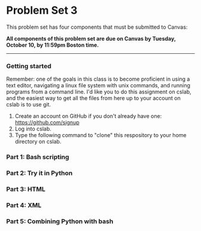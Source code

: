 # Problem Set 3



This problem set has four components that must be submitted to Canvas:


**All components of this problem set are due on Canvas by Tuesday, October 10, by 11:59pm Boston time.**

---

### Getting started
Remember: one of the goals in this class is to become proficient in using a text editor, navigating a linux file system with unix commands, and running programs from a command line. I'd like you to do this assignment on cslab, and the easiest way to get all the files from here up to your account on cslab is to use git. 

1. Create an account on GitHub if you don't already have one: https://github.com/signup
2. Log into cslab.
3. Type the following command to "clone" this respository to your home directory on cslab.

### Part 1: Bash scripting




### Part 2: Try it in Python



### Part 3: HTML


### Part 4: XML


### Part 5: Combining Python with bash
